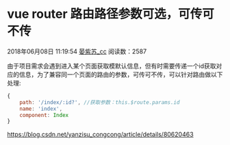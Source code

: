 # vue router 路由路径参数可选，可传可不传

2018年06月08日 11:19:54 [晏紫苏_cc](https://me.csdn.net/yanzisu_congcong) 阅读数：2587

 

由于项目需求会遇到进入某个页面获取模默认信息，但有时需要传递一个id获取对应的信息，为了兼容同一个页面的路由的参数，可传可不传，可以针对路由做以下处理:

```javascript
{
    path: '/index/:id?', //获取参数：this.$route.params.id
    name: 'index',
    component: Index
}

```





https://blog.csdn.net/yanzisu_congcong/article/details/80620463